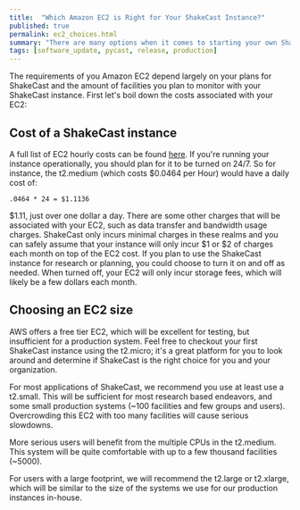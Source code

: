 ```yaml
---
title:  "Which Amazon EC2 is Right for Your ShakeCast Instance?"
published: true
permalink: ec2_choices.html
summary: "There are many options when it comes to starting your own ShakeCast instance on the Amazon cloud. Here I will try to answer some common questions."
tags: [software_update, pycast, release, production]
---
```


The requirements of you Amazon EC2 depend largely on your plans for ShakeCast and the amount of facilities you plan to monitor with your ShakeCast instance. First let's boil down the costs associated with your EC2:


## Cost of a ShakeCast instance
A full list of EC2 hourly costs can be found [here](https://aws.amazon.com/ec2/pricing/on-demand/). If you're running your instance operationally, you should plan for it to be turned on 24/7. So for instance, the t2.medium (which costs $0.0464 per Hour) would have a daily cost of:

```
.0464 * 24 = $1.1136
```

$1.11, just over one dollar a day. There are some other charges that will be associated with your EC2, such as data transfer and bandwidth usage charges. ShakeCast only incurs minimal charges in these realms and you can safely assume that your instance will only incur $1 or $2 of charges each month on top of the EC2 cost. If you plan to use the ShakeCast instance for research or planning, you could choose to turn it on and off as needed. When turned off, your EC2 will only incur storage fees, which will likely be a few dollars each month.

## Choosing an EC2 size
AWS offers a free tier EC2, which will be excellent for testing, but insufficient for a production system. Feel free to checkout your first ShakeCast instance using the t2.micro; it's a great platform for you to look around and determine if ShakeCast is the right choice for you and your organization.

For most applications of ShakeCast, we recommend you use at least use a t2.small. This will be sufficient for most research based endeavors, and some small production systems (~100 facilities and few groups and users). Overcrowding this EC2 with too many facilities will cause serious slowdowns.

More serious users will benefit from the multiple CPUs in the t2.medium. This system will be quite comfortable with up to a few thousand facilities (~5000).

For users with a large footprint, we will recommend the t2.large or t2.xlarge, which will be similar to the size of the systems we use for our production instances in-house.